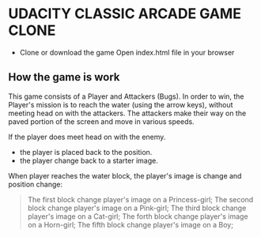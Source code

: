 # UDACITY CLASSIC ARCADE GAME CLONE 

- Clone or download the game
Open index.html file in your browser

## How the game is work
This game consists of a Player and Attackers (Bugs). In order to win, the Player's mission is to reach the water (using the arrow keys), without meeting head on with the attackers. The attackers make their way on the paved portion of the screen and move in various speeds.

If the player does meet head on with the enemy.
- the player is placed back to the position.
- the player change back to a starter image.

When player reaches the water block, the player's image is change and position change:
> The first block change player's image on a Princess-girl;
> The second block change player's image on a Pink-girl;
> The third block change player's image on a Cat-girl;
> The forth block change player's image on a Horn-girl;
>The fifth block change player's image on a Boy;

